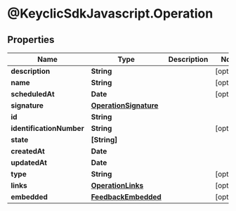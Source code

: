 # @KeyclicSdkJavascript.Operation

## Properties
Name | Type | Description | Notes
------------ | ------------- | ------------- | -------------
**description** | **String** |  | [optional] 
**name** | **String** |  | [optional] 
**scheduledAt** | **Date** |  | [optional] 
**signature** | [**OperationSignature**](OperationSignature.md) |  | 
**id** | **String** |  | 
**identificationNumber** | **String** |  | [optional] 
**state** | **[String]** |  | 
**createdAt** | **Date** |  | 
**updatedAt** | **Date** |  | 
**type** | **String** |  | [optional] 
**links** | [**OperationLinks**](OperationLinks.md) |  | [optional] 
**embedded** | [**FeedbackEmbedded**](FeedbackEmbedded.md) |  | [optional] 


